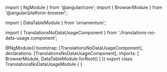 import { NgModule } from '@angular/core';
import { BrowserModule } from '@angular/platform-browser';
  
import { DataTableModule } from 'ornamentum';
  
import { TranslationsNoDataUsageComponent } from './translations-no-data-usage.component';

@NgModule({
 bootstrap: [TranslationsNoDataUsageComponent],
 declarations: [TranslationsNoDataUsageComponent],
 imports: [
    BrowserModule, 
    DataTableModule.forRoot()
  ]
})
export class TranslationsNoDataUsageModule {
}
